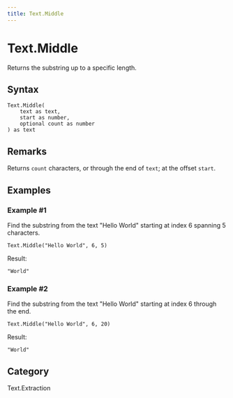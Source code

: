 ```yaml
---
title: Text.Middle
---
```


# Text.Middle


Returns the substring up to a specific length.


## Syntax

```powerquery
Text.Middle(
    text as text,
    start as number,
    optional count as number
) as text
```


## Remarks

Returns <code>count</code> characters, or through the end of <code>text</code>; at the offset <code>start</code>.


## Examples

### Example #1 
Find the substring from the text &#34;Hello World&#34; starting at index 6 spanning 5 characters.
```powerquery
Text.Middle("Hello World", 6, 5)
```

Result: 
```powerquery
"World"
```


### Example #2 
Find the substring from the text &#34;Hello World&#34; starting at index 6 through the end.
```powerquery
Text.Middle("Hello World", 6, 20)
```

Result: 
```powerquery
"World"
```




## Category
Text.Extraction
